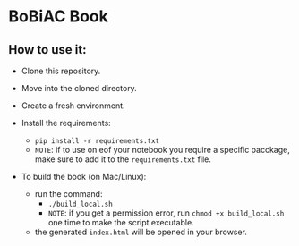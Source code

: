 # BoBiAC Book

## How to use it:

- Clone this repository.

- Move into the cloned directory.

- Create a fresh environment.

- Install the requirements:
    - `pip install -r requirements.txt`
    - `NOTE`: if to use on eof your notebook you require a specific pacckage, make sure to add it to the `requirements.txt` file.

- To build the book (on Mac/Linux):
    - run the command:
        - `./build_local.sh`
        - `NOTE`: if you get a permission error, run `chmod +x build_local.sh` one time to make the script executable.
    - the generated `index.html` will be opened in your browser.
